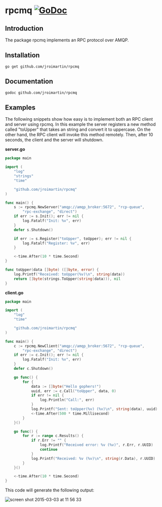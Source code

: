 # rpcmq [![GoDoc](https://godoc.org/github.com/jroimartin/rpcmq?status.svg)](https://godoc.org/github.com/jroimartin/rpcmq)

## Introduction

The package rpcmq implements an RPC protocol over AMQP.

## Installation

`go get github.com/jroimartin/rpcmq`

## Documentation

`godoc github.com/jroimartin/rpcmq`

## Examples

The following snippets show how easy is to implement both an RPC client and
server using rpcmq. In this example the server registers a new method called
"toUpper" that takes an string and convert it to uppercase. On the other hand,
the RPC client will invoke this method remotely. Then, after 10 seconds, the
client and the server will shutdown.

**server.go**

```go
package main

import (
	"log"
	"strings"
	"time"

	"github.com/jroimartin/rpcmq"
)

func main() {
	s := rpcmq.NewServer("amqp://amqp_broker:5672", "rcp-queue",
		"rpc-exchange", "direct")
	if err := s.Init(); err != nil {
		log.Fatalf("Init: %v", err)
	}
	defer s.Shutdown()

	if err := s.Register("toUpper", toUpper); err != nil {
		log.Fatalf("Register: %v", err)
	}

	<-time.After(10 * time.Second)
}

func toUpper(data []byte) ([]byte, error) {
	log.Printf("Received: toUpper(%v)\n", string(data))
	return []byte(strings.ToUpper(string(data))), nil
}
```

**client.go**

```go
package main

import (
	"log"
	"time"

	"github.com/jroimartin/rpcmq"
)

func main() {
	c := rpcmq.NewClient("amqp://amqp_broker:5672", "rcp-queue",
		"rpc-exchange", "direct")
	if err := c.Init(); err != nil {
		log.Fatalf("Init: %v", err)
	}
	defer c.Shutdown()

	go func() {
		for {
			data := []byte("Hello gophers!")
			uuid, err := c.Call("toUpper", data, 0)
			if err != nil {
				log.Println("Call:", err)
			}
			log.Printf("Sent: toUpper(%v) (%v)\n", string(data), uuid)
			<-time.After(500 * time.Millisecond)
		}
	}()

	go func() {
		for r := range c.Results() {
			if r.Err != "" {
				log.Printf("Received error: %v (%v)", r.Err, r.UUID)
				continue
			}
			log.Printf("Received: %v (%v)\n", string(r.Data), r.UUID)
		}
	}()

	<-time.After(10 * time.Second)
}
```

This code will generate the following output:

![screen shot 2015-03-03 at 11 56 33](https://cloud.githubusercontent.com/assets/1223476/6461024/73a3ea1e-c19c-11e4-9e4e-a385e9246178.png)
